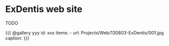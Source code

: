 # ExDentis web site

TODO

{{{ @gallery yyy
  id: xxx
  items:
    -
      url: Projects/Web/130803-ExDentis/001.jpg
      caption:
}}}
